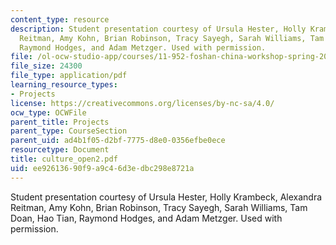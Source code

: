 ```yaml
---
content_type: resource
description: Student presentation courtesy of Ursula Hester, Holly Krambeck, Alexandra
  Reitman, Amy Kohn, Brian Robinson, Tracy Sayegh, Sarah Williams, Tam Doan, Hao Tian,
  Raymond Hodges, and Adam Metzger. Used with permission.
file: /ol-ocw-studio-app/courses/11-952-foshan-china-workshop-spring-2004/ee92613690f9a9c46d3edbc298e8721a_culture_open2.pdf
file_size: 24300
file_type: application/pdf
learning_resource_types:
- Projects
license: https://creativecommons.org/licenses/by-nc-sa/4.0/
ocw_type: OCWFile
parent_title: Projects
parent_type: CourseSection
parent_uid: ad4b1f05-d2bf-7775-d8e0-0356efbe0ece
resourcetype: Document
title: culture_open2.pdf
uid: ee926136-90f9-a9c4-6d3e-dbc298e8721a
---
```

Student presentation courtesy of Ursula Hester, Holly Krambeck, Alexandra Reitman, Amy Kohn, Brian Robinson, Tracy Sayegh, Sarah Williams, Tam Doan, Hao Tian, Raymond Hodges, and Adam Metzger. Used with permission.